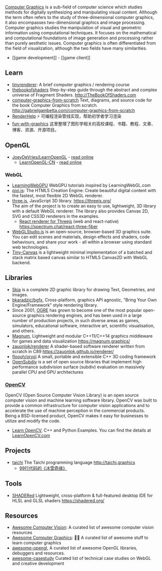 [Computer Graphics](https://en.wikipedia.org/wiki/Computer_graphics_(computer_science)) is a sub-field of computer science which studies methods for digitally synthesizing and manipulating visual content. Although the term often refers to the study of three-dimensional computer graphics, it also encompasses two-dimensional graphics and image processing.  
Computer graphics studies the manipulation of visual and geometric information using computational techniques. It focuses on the mathematical and computational foundations of image generation and processing rather than purely aesthetic issues. Computer graphics is often differentiated from the field of visualization, although the two fields have many similarities.


- [[game development]] - [[game client]]



## Learn
- [tinyrenderer](https://github.com/ssloy/tinyrenderer): A brief computer graphics / rendering course
- [thebookofshaders](https://github.com/patriciogonzalezvivo/thebookofshaders) Step-by-step guide through the abstract and complex universe of Fragment Shaders. http://TheBookOfShaders.com
- [computer-graphics-from-scratch](https://github.com/ggambetta/computer-graphics-from-scratch) Text, diagrams, and source code for the book Computer Graphics from scratch. http://gabrielgambetta.com/computer-graphics-from-scratch
- [RenderHelp](https://github.com/skywind3000/RenderHelp) ⚡ 可编程渲染管线实现，帮助初学者学习渲染
- [fun-with-graphics](https://github.com/FancyVin/fun-with-graphics) 这里整理了图形学相关的高校课程、书籍、教程、文章、博客、资源、开源项目。



## OpenGL
- [JoeyDeVries/LearnOpenGL](https://github.com/JoeyDeVries/LearnOpenGL) - [read online](https://learnopengl.com/)
  - [LearnOpenGL-CN](https://github.com/LearnOpenGL-CN/LearnOpenGL-CN) - [read online](https://learnopengl-cn.github.io/)

### WebGL
- [LearningWebGPU](https://github.com/hjlld/LearningWebGPU) WebGPU tutorials inspired by LearningWebGL.com
- [pixi.js](https://github.com/pixijs/pixi.js): The HTML5 Creation Engine: Create beautiful digital content with the fastest, most flexible 2D WebGL renderer.
- [three.js](https://github.com/mrdoob/three.js/), JavaScript 3D library. https://threejs.org/  
  The aim of the project is to create an easy to use, lightweight, 3D library with a default WebGL renderer. The library also provides Canvas 2D, SVG and CSS3D renderers in the examples.
  - [React renderer for Threejs](https://github.com/react-spring/react-three-fiber) (web and react-native) https://spectrum.chat/react-three-fiber
- [WebGLStudio.js](https://github.com/jagenjo/webglstudio.js) is an open-source, browser-based 3D graphics suite. You can edit scenes and materials, design effects and shaders, code behaviours, and share your work - all within a browser using standard web technologies.
- [Tiny-Canvas](https://github.com/bitnenfer/tiny-canvas) is a lightweight minimal implementation of a batched and stack matrix based canvas similar to HTML5 Canvas2D with WebGL backend.



## Libraries
- [Skia](https://github.com/google/skia) is a complete 2D graphic library for drawing Text, Geometries, and Images. 
- [bkaradzic/bgfx](https://github.com/bkaradzic/bgfx), Cross-platform, graphics API agnostic, "Bring Your Own Engine/Framework" style rendering library.
- Since 2001, [OGRE](https://www.ogre3d.org/) has grown to become one of the most popular open-source graphics rendering engines, and has been used in a large number of production projects, in such diverse areas as games, simulators, educational software, interactive art, scientific visualisation, and others.
- [Magnum](https://github.com/mosra/magnum), Lightweight and modular C++11/C++14 graphics middleware for games and data visualization https://magnum.graphics/
- [zauonlok/renderer](https://github.com/zauonlok/renderer) A shader-based software renderer written from scratch in C89 https://zauonlok.github.io/renderer/
- [floooh/oryol](https://github.com/floooh/oryol) A small, portable and extensible C++ 3D coding framework
- [OpenSubdiv](https://github.com/PixarAnimationStudios/OpenSubdiv) is a set of open source libraries that implement high performance subdivision surface (subdiv) evaluation on massively parallel CPU and GPU architectures

### [OpenCV](https://github.com/opencv/opencv)
OpenCV (Open Source Computer Vision Library) is an open source computer vision and machine learning software library. OpenCV was built to provide a common infrastructure for computer vision applications and to accelerate the use of machine perception in the commercial products. Being a BSD-licensed product, OpenCV makes it easy for businesses to utilize and modify the code.
- [Learn OpenCV](https://github.com/spmallick/learnopencv), C++ and Python Examples. You can find the details at [LearnOpenCV.com](https://www.learnopencv.com/)



## Projects
- [taichi](https://github.com/yuanming-hu/taichi/) The Taichi programming language http://taichi.graphics
  - [99行代码的《冰雪奇缘》](https://zhuanlan.zhihu.com/p/97700605)



## Tools
- [SHADERed](https://github.com/dfranx/SHADERed) Lightweight, cross-platform & full-featured desktop IDE for HLSL and GLSL shaders https://shadered.org/



## Resources
- [Awesome Computer Vision](https://github.com/jbhuang0604/awesome-computer-vision): A curated list of awesome computer vision resources
- [Awesome Computer Graphics](https://github.com/luisnts/awesome-computer-graphics): 🔺😎 A curated list of awesome stuff to learn computer graphics
- [awesome-opengl](https://github.com/eug/awesome-opengl), A curated list of awesome OpenGL libraries, debuggers and resources.
- [awesome-casestudy](https://github.com/luruke/awesome-casestudy) Curated list of technical case studies on WebGL and creative development

